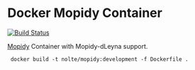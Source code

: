 # Docker Mopidy Container

[![Build Status](https://travis-ci.org/nolte/docker-mopidy.svg?branch=master)](https://travis-ci.org/nolte/docker-mopidy)

[Mopidy](https://github.com/mopidy/mopidy) Container with Mopidy-dLeyna support.


```
 docker build -t nolte/mopidy:development -f Dockerfile .
```
